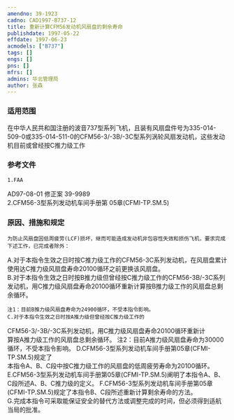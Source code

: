 ```yaml
---
amendno: 39-1923  
cadno: CAD1997-B737-12  
title: 重新计算CFM56发动机风扇盘的剩余寿命  
publishdate: 1997-05-22  
effdate: 1997-06-23  
acmodels: ["B737"]  
tags: []  
engs: []  
pns: []  
mfrs: []  
admins: 华北管理局  
author: 张森  
---
```

  
### 适用范围  
在中华人民共和国注册的波音737型系列飞机，且装有风扇盘件号为335-014-509-0或335-014-511-0的CFM56-3/-3B/-3C型系列涡轮风扇发动机，这些发动机目前或曾经按C推力级工作  
  
<!--more-->  
### 参考文件  
    1.FAA  
AD97-08-01 修正案 39-9989  
    2.CFM56-3型系列发动机车间手册第 05章(CFMI-TP.SM.5)  
  
### 原因、措施和规定  
    为防止风扇盘因低周疲劳(LCF)损坏，继而可能造成发动机非包容性失效和损伤飞机，要求完成下述工作，已完成者除外：  
A.对于本指令生效之日时按C推力级工作的CFM56-3C系列发动机，在风扇盘累计使用达C推力级风扇盘寿命20100循环之前更换该风扇盘。  
    B.对于本指令生效之日时按B推力级但曾经按C推力级工作的CFM56-3B/-3C系列发动机，用C推力级风扇盘寿命20100循环重新计算按B推力级工作的风扇盘总剩余循环。  
  
    注1：目前B推力级风扇盘寿命为24900循环，不受本指令影响。          
    C.对于本指令生效之日时按A推力级但曾经按C推力级工作的  
  
CFM56-3/-3B/-3C系列发动机，用C推力级风扇盘寿命20100循环重新计  
算按A推力级工作的风扇盘总剩余循环。    注2：目前A推力级风扇盘寿命为30000循环，不受本指令影响。       D.CFM56-3型系列发动机车间手册第05章(CFMI-TP.SM.5)规定了  
本指令A、B、C段中按C推力级工作的风扇盘的低周疲劳寿命为20100循环。     E.CFM56-3型系列发动机车间手册第05章(CFMI-TP.SM.5)阐明了本指令A、B、C段所述A、B、C推力级的定义。     F.CFM56-3型系列发动机车间手册第05章(CFMI-TP.SM.5)规定了本指令B、C段所述重新计算剩余寿命的方法。  
    G.完成本指令可采取能保证安全的替代方法或调整完成的时间，但必须得到适航当局的批准。  
